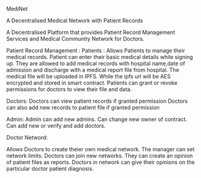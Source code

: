 MediNet

A Decentralised Medical Network with Patient Records

A Decentralised Platform that provides Patient Record Management Services and Medical Community Network for Doctors.

Patient Record Management : 
Patients :
Allows Patients to manage their medical records.
Patient can enter their basic medical details while signing up.
They are allowed to add medical records with hospital name,date of admission and discharge with a medical report file from hospital.
The medical file will be uploaded in IPFS. While the ipfs url will be AES encrypted and stored in smart contract.
Patients can grant or revoke permissions for doctors to view their file and data.

Doctors:
Doctors can view patient records if granted permission
Doctors can also add new records to patient file if granted permission

Admin:
Admin can add new admins.
Can change new owner of contract.
Can add new or verify and add doctors.


Doctor Netword:

Allows Doctors to create theier own medical network.
The manager can set network limits.
Doctors can join new networks.
They can create an opinion of patient files as reports.
Doctors in network can give their opinions on the particular doctor patient diagnosis.




